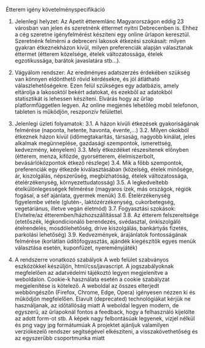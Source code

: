 Étterem igény követelményspecifikáció

1. Jelenlegi helyzet:
Az Apetit étteremlánc Magyarországon eddig 23 városban van jelen és szeretnénk éttermet nyitni Debrecenben is.
Ehhez a cég szeretne igényfelmérést készíteni egy online űrlapon keresztül. Szeretnénk felmérni a debreceni
lakosok étkezési szokásait: milyen gyakran étkeznekházon kívül, milyen preferenciák alapján választanak
éttermet (étterem közelsége, ételek változatossága, ételek egzotikussága, barátok javaslatára stb...).

2. Vágyálom rendszer:
Az eredményes adatszerzés érdekében szükség van könnyen eldönthető rövid kérdésekre, és jól átlátható válaszlehetőségekre.
Ezen felül szükséges egy adatbázis, amely eltárolja a lakosoktól bekért adatokat, és ezekből az adatokból statisztikát is
lehessen készíteni.
Elvárás hogy az űrlap platformfüggetlen legyen. Az online megjenés lehetőleg mobil telefonon, tableten is működjön, reszponzív felülettel.

3. Jelenlegi üzleti folyamatok:
3.1. A házon kívüli étkezések gyakoriságának felmérése (naponta, hetente, havonta, évente,...)
3.2. Milyen okokból étkeznek házon kívül (időmegtakarítás, társaság, nagyobb kínálat, jeles alkalmak megünneplése, gazdasági szempontok, ismerettség, kedvezmény, kényelem)
3.3. Mely étkezdéket részesítenek előnyben (étterem, menza, kifőzde, gyorsétterem, élelmiszerbolt, bevásárlóközpontok étkező részlege)
3.4. Mik a főbb szempontok, preferenciák egy étkezde kiválasztásában (közelség, ételek minősége, ár, kiszolgálás, népszerűség, megbízhatóság, ételek változatossága, ételérzékenység, környezettudatosság)
3.5. A legkedveltebb ételkülönlegességek felmérése (magyaros ízek, más országok, régiók fogásai, a séf ajánlata, gyermek menük)
3.6. Ételérzékenység figyelembe vétele (glutén-, laktózérzékenység, cukorbetegség, vegetáriánus, illetve vegán életmód)
3.7. Fogyasztási szokások: Elvitelre/az étteremben/házhozszállítással
3.8. Az étterem felszereltsége (etetőszék, légkondícionáló berendezés, svédasztal, önkiszolgáló ételrendelés, mosdólehetőség, drive kiszolgálás, bankártyás fizetés, parkolási lehetőség)
3.9. Kedvezmények, árajánlatok fontosságának felmérése (korlátlan üdítőfogyasztás, ajándék kiegészítők egyes menük választása esetén, kuponfüzet, nyereményjáték)


5. A rendszerre vonatkozó szabályok
A web felület szabványos eszközökkel készüljön, html/css/javascript.
A jogszabályoknak megfelelően az adatvédelmi tájékoztó legyen megjelenítve a weboldalon.
Cookie-k használata esetén a cookie szabályzat megjelenítése is kötelező.
A weboldal az összes elterjedt webböngészőn (Firefox, Chrome, Edge, Opera) igényesen nézzen ki és működjön megfelelően.
Elavult (deprecated) technológiákat kérjük ne használjanak, az időtállóság miatt
A weboldal legyen modern, de egyszerű, az űrlapoknál fontos a feedback, hogy a felhasználó kijelölte az adott form-ot stb.
A képek nagy felbontásúak legyenek, vízjel nélkül és png vagy jpg formátumúak
A projektet ajánljuk valamilyen verziókezelő rendszer segítségével elkészíteni, a visszakövethetőség és az egyszerűbb csoportmunka miatt